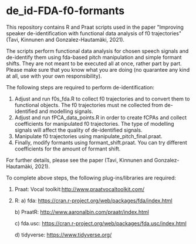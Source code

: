 # de_id-FDA-f0-formants
This repository contains R and Praat scripts used in the paper "Improving speaker de-identification with functional data analysis of f0 trajectories" (Tavi, Kinnunen and Gonzalez-Hautamäki, 2021).

The scripts perform functional data analysis for chosen speech signals and de-identify them using fda-based pitch manipulation and simple formant shifts. They are not meant to be executed all at once, rather part by part. Please make sure that you know what you are doing (no quarantee any kind at all, use with your own responsibility).

The following steps are required to perform de-identification:

1)  Adjust and run f0s_fda.R to collect f0 trajectories and to convert them to functional objects. The f0 trajectories must ne collected from de-identified and modelling signals.
2) Adjust and run fPCA_data_points.R in order to create fCPAs and collect coefficients for manipulated f0 trajectories. The type of modelling signals will affect the quality of de-identified signals.
3) Manipulate f0 trajectories using manipulate_pitch_final.praat.
4) Finally, modify formants using formant_shift.praat. You can try different coefficients for the amount of formant shift.

For further details, please see the paper (Tavi, Kinnunen and Gonzalez-Hautamäki, 2021).

To complete above steps, the following plug-ins/libraries are required:

1) Praat: Vocal toolkit:http://www.praatvocaltoolkit.com/
2) R: a) fda: https://cran.r-project.org/web/packages/fda/index.html

      b) PraatR: http://www.aaronalbin.com/praatr/index.html

      c) fda.usc: https://cran.r-project.org/web/packages/fda.usc/index.html
      
      d) tidyverse: https://www.tidyverse.org/
